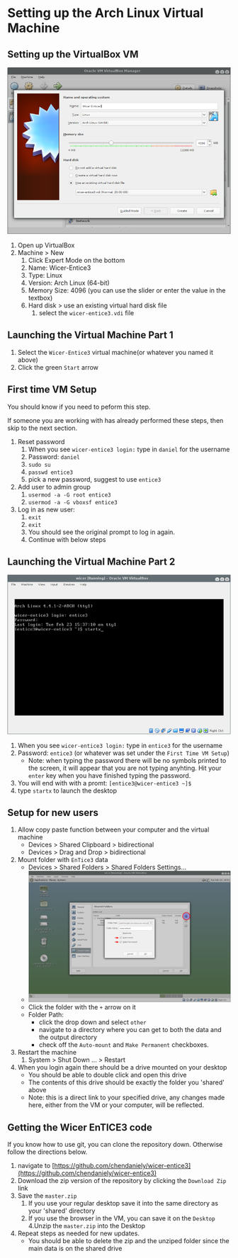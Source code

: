 
# Setting up the Arch Linux Virtual Machine

## Setting up the VirtualBox VM

![Setup VirtualBox to run the VM](0200-create_new_vm_with_vbi_hdd.png)

1. Open up VirtualBox
2. Machine > New
   1. Click Expert Mode on the bottom
   2. Name: Wicer-Entice3
   3. Type: Linux
   4. Version: Arch Linux (64-bit)
   5. Memory Size: 4096 (you can use the slider or enter the value in the textbox)
   6. Hard disk > use an existing virtual hard disk file
	  1. select the `wicer-entice3.vdi` file


## Launching the Virtual Machine Part 1

1. Select the `Wicer-Entice3` virtual machine(or whatever you named it above)
2. Click the green `Start` arrow

## First time VM Setup

You should know if you need to peform this step.

If someone you are working with has already performed these steps, then skip to the next section.

1. Reset password
   1. When you see `wicer-entice3 login:` type in `daniel` for the username
   2. Password: `daniel`
   3. `sudo su`
   4. `passwd entice3`
   5. pick a new password, suggest to use `entice3`
2. Add user to admin group
   1. `usermod -a -G root entice3`
   2. `usermod -a -G vboxsf entice3`
3. Log in as new user:
   1. `exit`
   2. `exit`
   3. You should see the original prompt to log in again.
   4. Continue with below steps

## Launching the Virtual Machine Part 2

![commands to login and start the desktop](0300-log_into_entice3.png)

1. When you see `wicer-entice3 login:` type in `entice3` for the username
2. Password: `entice3` (or whatever was set under the `First Time VM Setup`)
   - Note: when typing the password there will be no symbols printed to the screen, it will appear that you are not typing anyhting.  Hit your `enter` key when you have finished typing the password.
3. You will end with with a promt: `[entice3@wicer-entice3 ~]$`
4. type `startx` to launch the desktop

## Setup for new users

1. Allow copy paste function between your computer and the virtual machine
   - Devices > Shared Clipboard > bidirectional
   - Devices > Drag and Drop > bidirectional
2. Mount folder with `EnTice3` data
   - Devices > Shared Folders > Shared Folders Settings...
   - ![Add entice3 shared folder](0400-setup_shared_folder.png)
   - Click the folder with the `+` arrow on it
   - Folder Path:
	 - click the drop down and select `other`
	 - navigate to a directory where you can get to both the data and the output directory
	 - check off the `Auto-mount` and `Make Permanent` checkboxes.
3. Restart the machine
   1. System > Shut Down ... > Restart
4. When you login again there should be a drive mounted on your desktop
   - You should be able to double click and open this drive
   - The contents of this drive should be exactly the folder you 'shared' above
   - Note: this is a direct link to your specified drive, any changes made here, either from the VM or
	 your computer, will be reflected.

## Getting the Wicer EnTICE3 code

If you know how to use git, you can clone the repository down.
Otherwise follow the directions below.

1. navigate to [https://github.com/chendaniely/wicer-entice3](https://github.com/chendaniely/wicer-entice3)
2. Download the zip version of the repository by clicking the `Download Zip` link
3. Save the `master.zip`
   1. If you use your regular desktop save it into the same directory as your 'shared' directory
   2. If you use the browser in the VM, you can save it on the `Desktop`
4.Unzip the `master.zip` into the Desktop
5. Repeat steps as needed for new updates.
   - You should be able to delete the zip and the unziped folder since the main data is on the shared drive
